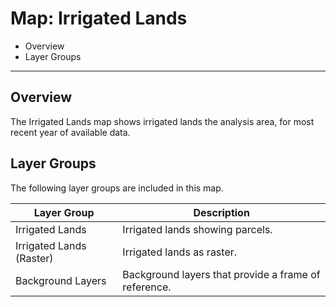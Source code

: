 # Map: Irrigated Lands 

* Overview
* Layer Groups

----------

## Overview

The Irrigated Lands map shows irrigated lands the analysis area, for most recent year of available data.

## Layer Groups

The following layer groups are included in this map.

| **Layer Group** | **Description** |
| -- | -- |
| Irrigated Lands | Irrigated lands showing parcels. |
| Irrigated Lands (Raster) | Irrigated lands as raster. |
| Background Layers | Background layers that provide a frame of reference. |
